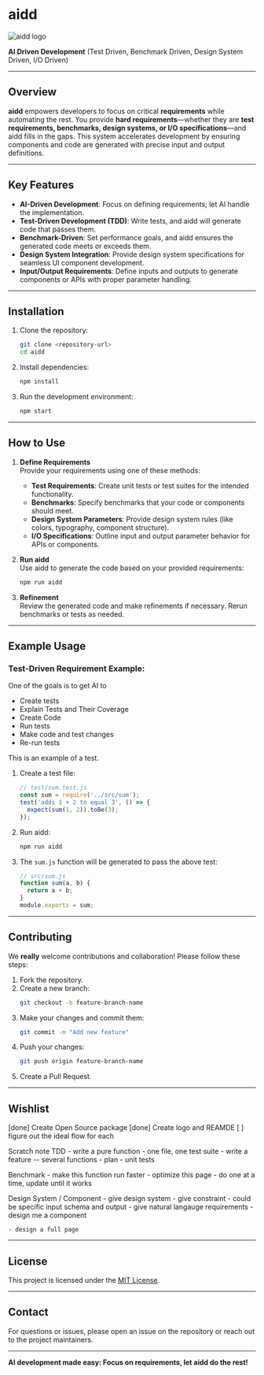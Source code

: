 # aidd

![aidd logo](https://i.imgur.com/P3AGHEp.png)

**AI Driven Development** (Test Driven, Benchmark Driven, Design System Driven, I/O Driven)  

---

## Overview

**aidd** empowers developers to focus on critical **requirements** while automating the rest. You provide **hard requirements**—whether they are **test requirements, benchmarks, design systems, or I/O specifications**—and aidd fills in the gaps. This system accelerates development by ensuring components and code are generated with precise input and output definitions.

---

## Key Features

- **AI-Driven Development**: Focus on defining requirements; let AI handle the implementation.
- **Test-Driven Development (TDD)**: Write tests, and aidd will generate code that passes them.
- **Benchmark-Driven**: Set performance goals, and aidd ensures the generated code meets or exceeds them.
- **Design System Integration**: Provide design system specifications for seamless UI component development.
- **Input/Output Requirements**: Define inputs and outputs to generate components or APIs with proper parameter handling.

---

## Installation

1. Clone the repository:
   ```bash
   git clone <repository-url>
   cd aidd
   ```

2. Install dependencies:
   ```bash
   npm install
   ```

3. Run the development environment:
   ```bash
   npm start
   ```

---

## How to Use

1. **Define Requirements**  
   Provide your requirements using one of these methods:
   - **Test Requirements**: Create unit tests or test suites for the intended functionality.
   - **Benchmarks**: Specify benchmarks that your code or components should meet.
   - **Design System Parameters**: Provide design system rules (like colors, typography, component structure).
   - **I/O Specifications**: Outline input and output parameter behavior for APIs or components.

2. **Run aidd**  
   Use aidd to generate the code based on your provided requirements:
   ```bash
   npm run aidd
   ```

3. **Refinement**  
   Review the generated code and make refinements if necessary. Rerun benchmarks or tests as needed.

---

## Example Usage

### Test-Driven Requirement Example:

One of the goals is to get AI to 
- Create tests
- Explain Tests and Their Coverage
- Create Code
- Run tests
- Make code and test changes
- Re-run tests

This is an example of a test.

1. Create a test file:
   ```javascript
   // test/sum.test.js
   const sum = require('../src/sum');
   test('adds 1 + 2 to equal 3', () => {
     expect(sum(1, 2)).toBe(3);
   });
   ```

2. Run aidd:
   ```bash
   npm run aidd
   ```

3. The `sum.js` function will be generated to pass the above test:
   ```javascript
   // src/sum.js
   function sum(a, b) {
     return a + b;
   }
   module.exports = sum;
   ```

---

## Contributing

We **really** welcome contributions and collaboration! Please follow these steps:

1. Fork the repository.
2. Create a new branch:  
   ```bash
   git checkout -b feature-branch-name
   ```
3. Make your changes and commit them:  
   ```bash
   git commit -m "Add new feature"
   ```
4. Push your changes:  
   ```bash
   git push origin feature-branch-name
   ```
5. Create a Pull Request.

---

## Wishlist
[done] Create Open Source package
[done] Create logo and REAMDE
[ ] figure out the ideal flow for each

Scratch note
TDD
    - write a pure function - one file, one test suite
    - write a feature -- several functions
        - plan
        - unit tests

Benchmark
    - make this function run faster
    - optimize this page
        - do one at a time, update until it works

Design System / Component
    - give design system
    - give constraint
        - could be specific input schema and output
    - give natural langauge requirements
    - design me a component
    
    - design a full page


---

## License

This project is licensed under the [MIT License](LICENSE).

---

## Contact

For questions or issues, please open an issue on the repository or reach out to the project maintainers.

---

**AI development made easy: Focus on requirements, let aidd do the rest!**
